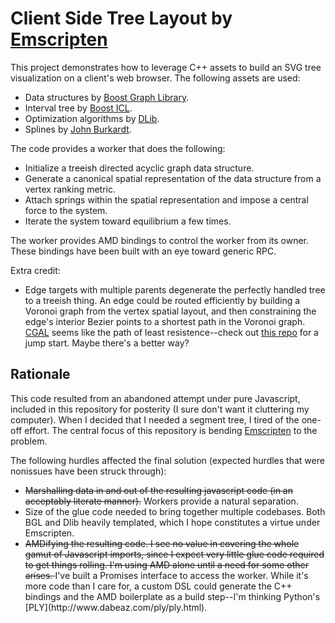 Client Side Tree Layout by [Emscripten](https://github.com/kripken/emscripten)
==============================================================================
This project demonstrates how to leverage C++ assets to build an SVG tree visualization on a client's web browser.
The following assets are used:
* Data structures by [Boost Graph Library](http://www.boost.org/doc/libs/release/libs/graph/).
* Interval tree by [Boost ICL](http://www.boost.org/doc/libs/release/libs/icl/doc/html/index.html).
* Optimization algorithms by [DLib](http://dlib.net).
* Splines by [John Burkardt](http://people.sc.fsu.edu/~jburkardt/cpp_src/spline/spline.html).

The code provides a worker that does the following:
* Initialize a treeish directed acyclic graph data structure.
* Generate a canonical spatial representation of the data structure from a vertex ranking metric.
* Attach springs within the spatial representation and impose a central force to the system.
* Iterate the system toward equilibrium a few times.

The worker provides AMD bindings to control the worker from its owner.
These bindings have been built with an eye toward generic RPC.

Extra credit:
* Edge targets with multiple parents degenerate the perfectly handled tree to a treeish thing.
  An edge could be routed efficiently by building a Voronoi graph from the vertex spatial layout, and
  then constraining the edge's interior Bezier points to a shortest path in the Voronoi graph.
  [CGAL](http://doc.cgal.org) seems like the path of least resistence--check out [this repo](https://github.com/marcosscriven/cgaljs) for a jump start.
  Maybe there's a better way?

Rationale
---------
This code resulted from an abandoned attempt under pure Javascript, included in this repository for posterity (I sure don't want it cluttering my computer).
When I decided that I needed a segment tree, I tired of the one-off effort.
The central focus of this repository is bending [Emscripten](https://github.com/kripken/emscripten) to the problem.

The following hurdles affected the final solution (expected hurdles that were nonissues have been struck through):
* <del>Marshalling data in and out of the resulting javascript code (in an acceptably literate manner).</del>
  Workers provide a natural separation.
* Size of the glue code needed to bring together multiple codebases.
  Both BGL and Dlib heavily templated, which I hope constitutes a virtue under Emscripten.
* <del>
  AMDifying the resulting code.
  I see no value in covering the whole gamut of Javascript imports, since I expect very little glue code required to get things rolling.
  I'm using AMD alone until a need for some other arises.
  </del>
  I've built a Promises interface to access the worker.
  While it's more code than I care for, a custom DSL could generate the C++ bindings and the AMD boilerplate as a build step--I'm thinking Python's [PLY](http://www.dabeaz.com/ply/ply.html).
